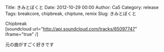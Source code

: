 Title: きみとぼくと
Date: 2012-10-29 00:00
Author: Ca5
Category: release
Tags: breakcore, chipbreak, chiptune, remix
Slug: きみとぼくと

Chipbreak  
[soundcloud url="http://api.soundcloud.com/tracks/65097747"
iframe="true" /]

元の曲がすごく好きです
